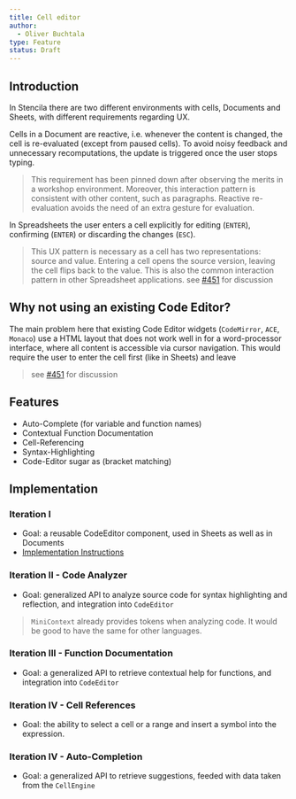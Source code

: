 ```yaml
---
title: Cell editor
author:
  - Oliver Buchtala
type: Feature
status: Draft
---
```


## Introduction

In Stencila there are two different environments with cells, Documents and Sheets, with different requirements regarding UX.

Cells in a Document are reactive, i.e. whenever the content is changed, the cell is re-evaluated (except from paused cells). To avoid noisy feedback and unnecessary recomputations, the update is triggered once the user stops typing.

> This requirement has been pinned down after observing the merits in a workshop environment.
> Moreover, this interaction pattern is consistent with other content, such as paragraphs.
> Reactive re-evaluation avoids the need of an extra gesture for evaluation.

In Spreadsheets the user enters a cell explicitly for editing (`ENTER`), confirming (`ENTER`) or discarding the changes (`ESC`).

> This UX pattern is necessary as a cell has two representations: source and value. Entering a cell opens the source version, leaving the cell flips back to the value.
> This is also the common interaction pattern in other Spreadsheet applications.
> see [#451](https://github.com/stencila/stencila/issues/451) for discussion

## Why not using an existing Code Editor?

The main problem here that existing Code Editor widgets (`CodeMirror`, `ACE`, `Monaco`) use a HTML layout that does not work well in for a word-processor interface, where all content is accessible via cursor navigation. This would require the user to enter the cell first (like in Sheets) and leave

> see [#451](https://github.com/stencila/stencila/issues/451) for discussion

## Features

- Auto-Complete (for variable and function names)
- Contextual Function Documentation
- Cell-Referencing
- Syntax-Highlighting
- Code-Editor sugar as (bracket matching)

## Implementation

### Iteration I

- Goal: a reusable CodeEditor component, used in Sheets as well as in Documents
- [Implementation Instructions](cell-editor-it1.md)

### Iteration II - Code Analyzer

- Goal: generalized API to analyze source code for syntax highlighting and reflection, and integration into `CodeEditor`

> `MiniContext` already provides tokens when analyzing code. It would be good to have the same for other languages.

### Iteration III -  Function Documentation

- Goal: a generalized API to retrieve contextual help for functions, and integration into `CodeEditor`

### Iteration IV - Cell References

- Goal: the ability to select a cell or a range and insert a symbol into the expression.

### Iteration IV - Auto-Completion

- Goal: a generalized API to retrieve suggestions, feeded with data taken from the `CellEngine`
